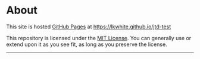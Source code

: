 # About

This site is hosted [GitHub Pages] at https://lkwhite.github.io/jtd-test

This repository is licensed under the [MIT License]. You can generally use or extend upon it as you see fit, as long as you preserve the license.

----
[Just the Docs]: https://just-the-docs.github.io/just-the-docs/
[GitHub Pages]: https://docs.github.com/en/pages
[MIT License]: https://en.wikipedia.org/wiki/MIT_License
